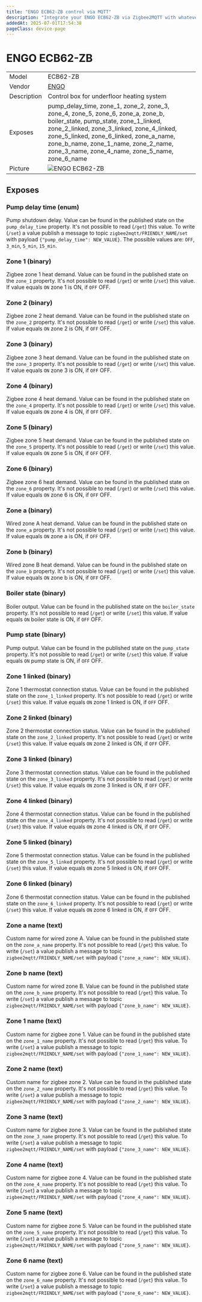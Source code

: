 ```yaml
---
title: "ENGO ECB62-ZB control via MQTT"
description: "Integrate your ENGO ECB62-ZB via Zigbee2MQTT with whatever smart home infrastructure you are using without the vendor's bridge or gateway."
addedAt: 2025-07-01T17:54:38
pageClass: device-page
---
```


<!-- !!!! -->
<!-- ATTENTION: This file is auto-generated through docgen! -->
<!-- You can only edit the "Notes"-Section between the two comment lines "Notes BEGIN" and "Notes END". -->
<!-- Do not use h1 or h2 heading within "## Notes"-Section. -->
<!-- !!!! -->

# ENGO ECB62-ZB

|     |     |
|-----|-----|
| Model | ECB62-ZB  |
| Vendor  | [ENGO](/supported-devices/#v=ENGO)  |
| Description | Control box for underfloor heating system |
| Exposes | pump_delay_time, zone_1, zone_2, zone_3, zone_4, zone_5, zone_6, zone_a, zone_b, boiler_state, pump_state, zone_1_linked, zone_2_linked, zone_3_linked, zone_4_linked, zone_5_linked, zone_6_linked, zone_a_name, zone_b_name, zone_1_name, zone_2_name, zone_3_name, zone_4_name, zone_5_name, zone_6_name |
| Picture | ![ENGO ECB62-ZB](https://www.zigbee2mqtt.io/images/devices/ECB62-ZB.png) |


<!-- Notes BEGIN: You can edit here. Add "## Notes" headline if not already present. -->


<!-- Notes END: Do not edit below this line -->




## Exposes

### Pump delay time (enum)
Pump shutdown delay.
Value can be found in the published state on the `pump_delay_time` property.
It's not possible to read (`/get`) this value.
To write (`/set`) a value publish a message to topic `zigbee2mqtt/FRIENDLY_NAME/set` with payload `{"pump_delay_time": NEW_VALUE}`.
The possible values are: `OFF`, `3_min`, `5_min`, `15_min`.

### Zone 1 (binary)
Zigbee zone 1 heat demand.
Value can be found in the published state on the `zone_1` property.
It's not possible to read (`/get`) or write (`/set`) this value.
If value equals `ON` zone 1 is ON, if `OFF` OFF.

### Zone 2 (binary)
Zigbee zone 2 heat demand.
Value can be found in the published state on the `zone_2` property.
It's not possible to read (`/get`) or write (`/set`) this value.
If value equals `ON` zone 2 is ON, if `OFF` OFF.

### Zone 3 (binary)
Zigbee zone 3 heat demand.
Value can be found in the published state on the `zone_3` property.
It's not possible to read (`/get`) or write (`/set`) this value.
If value equals `ON` zone 3 is ON, if `OFF` OFF.

### Zone 4 (binary)
Zigbee zone 4 heat demand.
Value can be found in the published state on the `zone_4` property.
It's not possible to read (`/get`) or write (`/set`) this value.
If value equals `ON` zone 4 is ON, if `OFF` OFF.

### Zone 5 (binary)
Zigbee zone 5 heat demand.
Value can be found in the published state on the `zone_5` property.
It's not possible to read (`/get`) or write (`/set`) this value.
If value equals `ON` zone 5 is ON, if `OFF` OFF.

### Zone 6 (binary)
Zigbee zone 6 heat demand.
Value can be found in the published state on the `zone_6` property.
It's not possible to read (`/get`) or write (`/set`) this value.
If value equals `ON` zone 6 is ON, if `OFF` OFF.

### Zone a (binary)
Wired zone A heat demand.
Value can be found in the published state on the `zone_a` property.
It's not possible to read (`/get`) or write (`/set`) this value.
If value equals `ON` zone a is ON, if `OFF` OFF.

### Zone b (binary)
Wired zone B heat demand.
Value can be found in the published state on the `zone_b` property.
It's not possible to read (`/get`) or write (`/set`) this value.
If value equals `ON` zone b is ON, if `OFF` OFF.

### Boiler state (binary)
Boiler output.
Value can be found in the published state on the `boiler_state` property.
It's not possible to read (`/get`) or write (`/set`) this value.
If value equals `ON` boiler state is ON, if `OFF` OFF.

### Pump state (binary)
Pump output.
Value can be found in the published state on the `pump_state` property.
It's not possible to read (`/get`) or write (`/set`) this value.
If value equals `ON` pump state is ON, if `OFF` OFF.

### Zone 1 linked (binary)
Zone 1 thermostat connection status.
Value can be found in the published state on the `zone_1_linked` property.
It's not possible to read (`/get`) or write (`/set`) this value.
If value equals `ON` zone 1 linked is ON, if `OFF` OFF.

### Zone 2 linked (binary)
Zone 2 thermostat connection status.
Value can be found in the published state on the `zone_2_linked` property.
It's not possible to read (`/get`) or write (`/set`) this value.
If value equals `ON` zone 2 linked is ON, if `OFF` OFF.

### Zone 3 linked (binary)
Zone 3 thermostat connection status.
Value can be found in the published state on the `zone_3_linked` property.
It's not possible to read (`/get`) or write (`/set`) this value.
If value equals `ON` zone 3 linked is ON, if `OFF` OFF.

### Zone 4 linked (binary)
Zone 4 thermostat connection status.
Value can be found in the published state on the `zone_4_linked` property.
It's not possible to read (`/get`) or write (`/set`) this value.
If value equals `ON` zone 4 linked is ON, if `OFF` OFF.

### Zone 5 linked (binary)
Zone 5 thermostat connection status.
Value can be found in the published state on the `zone_5_linked` property.
It's not possible to read (`/get`) or write (`/set`) this value.
If value equals `ON` zone 5 linked is ON, if `OFF` OFF.

### Zone 6 linked (binary)
Zone 6 thermostat connection status.
Value can be found in the published state on the `zone_6_linked` property.
It's not possible to read (`/get`) or write (`/set`) this value.
If value equals `ON` zone 6 linked is ON, if `OFF` OFF.

### Zone a name (text)
Custom name for wired zone A.
Value can be found in the published state on the `zone_a_name` property.
It's not possible to read (`/get`) this value.
To write (`/set`) a value publish a message to topic `zigbee2mqtt/FRIENDLY_NAME/set` with payload `{"zone_a_name": NEW_VALUE}`.

### Zone b name (text)
Custom name for wired zone B.
Value can be found in the published state on the `zone_b_name` property.
It's not possible to read (`/get`) this value.
To write (`/set`) a value publish a message to topic `zigbee2mqtt/FRIENDLY_NAME/set` with payload `{"zone_b_name": NEW_VALUE}`.

### Zone 1 name (text)
Custom name for zigbee zone 1.
Value can be found in the published state on the `zone_1_name` property.
It's not possible to read (`/get`) this value.
To write (`/set`) a value publish a message to topic `zigbee2mqtt/FRIENDLY_NAME/set` with payload `{"zone_1_name": NEW_VALUE}`.

### Zone 2 name (text)
Custom name for zigbee zone 2.
Value can be found in the published state on the `zone_2_name` property.
It's not possible to read (`/get`) this value.
To write (`/set`) a value publish a message to topic `zigbee2mqtt/FRIENDLY_NAME/set` with payload `{"zone_2_name": NEW_VALUE}`.

### Zone 3 name (text)
Custom name for zigbee zone 3.
Value can be found in the published state on the `zone_3_name` property.
It's not possible to read (`/get`) this value.
To write (`/set`) a value publish a message to topic `zigbee2mqtt/FRIENDLY_NAME/set` with payload `{"zone_3_name": NEW_VALUE}`.

### Zone 4 name (text)
Custom name for zigbee zone 4.
Value can be found in the published state on the `zone_4_name` property.
It's not possible to read (`/get`) this value.
To write (`/set`) a value publish a message to topic `zigbee2mqtt/FRIENDLY_NAME/set` with payload `{"zone_4_name": NEW_VALUE}`.

### Zone 5 name (text)
Custom name for zigbee zone 5.
Value can be found in the published state on the `zone_5_name` property.
It's not possible to read (`/get`) this value.
To write (`/set`) a value publish a message to topic `zigbee2mqtt/FRIENDLY_NAME/set` with payload `{"zone_5_name": NEW_VALUE}`.

### Zone 6 name (text)
Custom name for zigbee zone 6.
Value can be found in the published state on the `zone_6_name` property.
It's not possible to read (`/get`) this value.
To write (`/set`) a value publish a message to topic `zigbee2mqtt/FRIENDLY_NAME/set` with payload `{"zone_6_name": NEW_VALUE}`.

